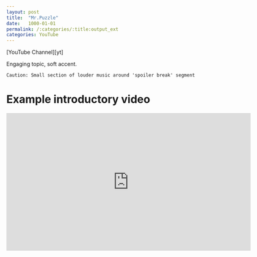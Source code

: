 ```yaml
---
layout: post
title:  "Mr.Puzzle"
date:   1000-01-01
permalink: /:categories/:title:output_ext
categories: YouTube
---
```


<script src="https://apis.google.com/js/platform.js"></script>
<div class="g-ytsubscribe" data-channelid="UCuZ4plJK1KkSqRBYps3rNww" data-layout="full" data-count="default"></div>
[YouTube Channel][yt]
<!-- <br/><br/> -->

Engaging topic, soft accent.

`Caution: Small section of louder music around 'spoiler break' segment`

Example introductory video
====
<iframe id='ivplayer' type='text/html' width='640' height='360'       src='https://www.invidio.us/embed/tjwjNXtFSDc?' frameborder='0'></iframe>

[yt]: https://www.youtube.com/channel/UCuZ4plJK1KkSqRBYps3rNww
